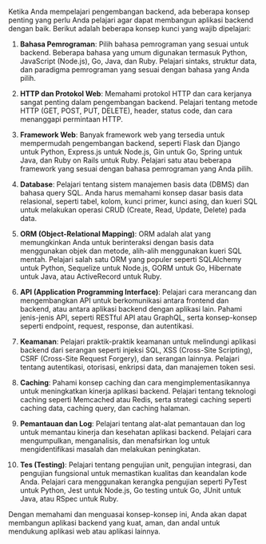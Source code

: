 Ketika Anda mempelajari pengembangan backend, ada beberapa konsep penting yang perlu Anda pelajari agar dapat membangun aplikasi backend dengan baik. Berikut adalah beberapa konsep kunci yang wajib dipelajari:

1. **Bahasa Pemrograman**: Pilih bahasa pemrograman yang sesuai untuk backend. Beberapa bahasa yang umum digunakan termasuk Python, JavaScript (Node.js), Go, Java, dan Ruby. Pelajari sintaks, struktur data, dan paradigma pemrograman yang sesuai dengan bahasa yang Anda pilih.

2. **HTTP dan Protokol Web**: Memahami protokol HTTP dan cara kerjanya sangat penting dalam pengembangan backend. Pelajari tentang metode HTTP (GET, POST, PUT, DELETE), header, status code, dan cara menanggapi permintaan HTTP.

3. **Framework Web**: Banyak framework web yang tersedia untuk mempermudah pengembangan backend, seperti Flask dan Django untuk Python, Express.js untuk Node.js, Gin untuk Go, Spring untuk Java, dan Ruby on Rails untuk Ruby. Pelajari satu atau beberapa framework yang sesuai dengan bahasa pemrograman yang Anda pilih.

4. **Database**: Pelajari tentang sistem manajemen basis data (DBMS) dan bahasa query SQL. Anda harus memahami konsep dasar basis data relasional, seperti tabel, kolom, kunci primer, kunci asing, dan kueri SQL untuk melakukan operasi CRUD (Create, Read, Update, Delete) pada data.

5. **ORM (Object-Relational Mapping)**: ORM adalah alat yang memungkinkan Anda untuk berinteraksi dengan basis data menggunakan objek dan metode, alih-alih menggunakan kueri SQL mentah. Pelajari salah satu ORM yang populer seperti SQLAlchemy untuk Python, Sequelize untuk Node.js, GORM untuk Go, Hibernate untuk Java, atau ActiveRecord untuk Ruby.

6. **API (Application Programming Interface)**: Pelajari cara merancang dan mengembangkan API untuk berkomunikasi antara frontend dan backend, atau antara aplikasi backend dengan aplikasi lain. Pahami jenis-jenis API, seperti RESTful API atau GraphQL, serta konsep-konsep seperti endpoint, request, response, dan autentikasi.

7. **Keamanan**: Pelajari praktik-praktik keamanan untuk melindungi aplikasi backend dari serangan seperti injeksi SQL, XSS (Cross-Site Scripting), CSRF (Cross-Site Request Forgery), dan serangan lainnya. Pelajari tentang autentikasi, otorisasi, enkripsi data, dan manajemen token sesi.

8. **Caching**: Pahami konsep caching dan cara mengimplementasikannya untuk meningkatkan kinerja aplikasi backend. Pelajari tentang teknologi caching seperti Memcached atau Redis, serta strategi caching seperti caching data, caching query, dan caching halaman.

9. **Pemantauan dan Log**: Pelajari tentang alat-alat pemantauan dan log untuk memantau kinerja dan kesehatan aplikasi backend. Pelajari cara mengumpulkan, menganalisis, dan menafsirkan log untuk mengidentifikasi masalah dan melakukan peningkatan.

10. **Tes (Testing)**: Pelajari tentang pengujian unit, pengujian integrasi, dan pengujian fungsional untuk memastikan kualitas dan keandalan kode Anda. Pelajari cara menggunakan kerangka pengujian seperti PyTest untuk Python, Jest untuk Node.js, Go testing untuk Go, JUnit untuk Java, atau RSpec untuk Ruby.

Dengan memahami dan menguasai konsep-konsep ini, Anda akan dapat membangun aplikasi backend yang kuat, aman, dan andal untuk mendukung aplikasi web atau aplikasi lainnya.